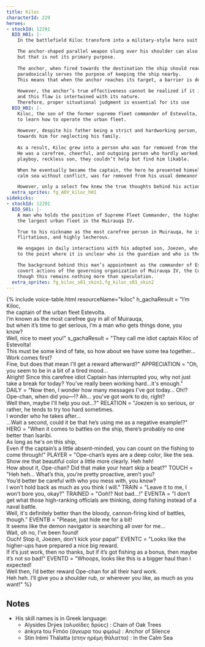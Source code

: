 ```yaml
---
title: Kiloc
characterId: 229
heroes:
- stockId: 12291
  BIO_H01: |-
    In the battlefield Kiloc transform into a military-style hero suit resembling that of a captain.

    The anchor-shaped parallel weapon slung over his shoulder can also be used as a throwing weapon,
    but that is not its primary purpose.
  
    The anchor, when fired towards the destination the ship should reach,
    paradoxically serves the purpose of keeping the ship nearby.
    This means that when the anchor reaches its target, a barrier is deployed around the ship to safely guide the crew.
    
    However, the anchor’s true effectiveness cannot be realized if it is shot down,
    and this flaw is intertwined with its nature.
    Therefore, proper situational judgment is essential for its use
  BIO_H02: |-
    Kiloc, the son of the former supreme fleet commander of Estevolta, was subjected to an elite education from a young age
    to learn how to operate the urban fleet.
  
    However, despite his father being a strict and hardworking person, Kiloc developed a sense of resentment
    towards him for neglecting his family.
  
    As a result, Kiloc grew into a person who was far removed from the ideal son his father had envisioned.
    He was a carefree, cheerful, and outgoing person who hardly worked, and though the people of Estevolta would tease him as the
    playboy, reckless son, they couldn’t help but find him likable.

    When he eventually became the captain, the hero he presented himself to be, aim to lead everyone to a peaceful,
    calm sea without conflict, was far removed from his usual demeanor.

    However, only a select few knew the true thoughts behind his actions.
  extra_sprites: fg_ADV_kiloc_h01
sidekicks:
- stockId: 12291
  BIO_S01: |-
    A man who holds the position of Supreme Fleet Commander, the highest-ranking officer overseeing all the ships of Estevolta,
    the largest urban fleet in the Muirauqa IV.

    True to his nickname as the most carefree person in Muirauqa, he is an uninhibited, easygoing individual who is lazy,
    flirtatious, and highly lecherous.

    He engages in daily interactions with his adopted son, Joezen, who serves as the fleet's navigator,
    to the point where it is unclear who is the guardian and who is the dependent.

    The background behind this man’s appointment as the commander of Estevolta is rumored to involve the
    covert actions of the governing organization of Muirauqa IV, the Council of Commanders,
    though this remains nothing more than speculation.
  extra_sprites: fg_kiloc_s01_skin1,fg_kiloc_s01_skin2
---
```


{% include voice-table.html resourceName="kiloc"
h_gachaResult = "I’m Kiloc,<br>the captain of the urban fleet Estevolta.<br>I’m known as the most carefree guy in all of Muirauqa,<br>but when it’s time to get serious, I’m a man who gets things done, you know?<br>Well, nice to meet you!"
s_gachaResult = "They call me idiot captain Kiloc of Estevolta!<br>This must be some kind of fate, so how about we have some tea together...<br>Work comes first?<br>Fine, but does that mean I'll get a reward afterward?"
APPRECIATION = "Oh, you seem to be in a bit of a tired mood... <br>Alright! Since this carefree idiot Captain has interrupted you, why not just take a break for today? You’ve really been working hard...it's enough."
DAILY = "Now then, I wonder how many messages I've got today... Oh!?<br>Ope-chan, when did you—!? Ah... you've got work to do, right?<br>Well then, maybe I'll help you out...?"
RELATION = "Joezen is so serious, or rather, he tends to try too hard sometimes.<br>I wonder who he takes after...<br>...Wait a second, could it be that he’s using me as a negative example!?"
HERO = "When it comes to battles on the ship, there’s probably no one better than Isaribi.<br> As long as he's on this ship,<br>
Even if the captain’s a little absent-minded, you can count on the fishing to come through!"
PLAYER = "Ope-chan’s eyes are a deep color, like the sea.<br>Show me that beautiful color a little more clearly. Heh heh!<br>How about it, Ope-chan? Did that make your heart skip a beat?"
TOUCH = "Heh heh... What’s this, you’re pretty proactive, aren’t you?<br>You’d better be careful with who you mess with, you know?<br>I won’t hold back as much as you think I will."
TRAIN = "Leave it to me, I won't bore you, okay?"
TRAINED = "Ooh!? Not bad...!"
EVENTA = "I don’t get what those high-ranking officials are thinking, doing fishing instead of a naval battle. <br>Well, it's definitely better than the bloody, cannon-firing kind of battles, though."
EVENTB = "Please, just hide me for a bit!<br>It seems like the demon navigator is searching all over for me...<br>Wait, oh no, I’ve been found!<br>Ouch! Stop it, Joezen, don't kick your papa!"
EVENTC = "Looks like the higher-ups have prepared a nice big reward.<br>If it’s just work, then no thanks, but if it’s got fishing as a bonus, then maybe it’s not so bad!"
EVENTD = "Whoops, looks like this is a bigger haul than I expected!<br>Well then, I’d better reward Ope-chan for all their hard work.<br>Heh heh. I’ll give you a shoulder rub, or wherever you like, as much as you want!"
%}

## Notes
- His skill names is in Greek language:
  - Alysídes Drýes (αλυσίδες δρύες) : Chain of Oak Trees
  - ánkyra tou Fimóo (άγκυρα του φιμόω) : Anchor of Silence
  - Stin Irémi Thálatta (στην ηρέμη θάλαττα) : In the Calm Sea
